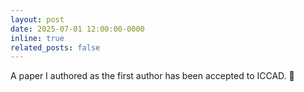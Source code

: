 ```yaml
---
layout: post
date: 2025-07-01 12:00:00-0000
inline: true
related_posts: false
---
```


A paper I authored as the first author has been accepted to ICCAD. 📑
